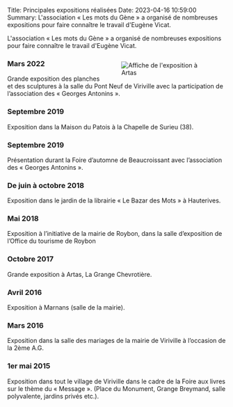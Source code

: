 Title: Principales expositions réalisées
Date: 2023-04-16 10:59:00
Summary: L'association « Les mots du Gène » a organisé de nombreuses
    expositions pour faire connaître le travail d'Eugène Vicat.

L'association « Les mots du Gène » a organisé de nombreuses
expositions pour faire connaître le travail d'Eugène Vicat.

<figure class="image-block" style="float: right; width: 40%;">
<img alt="Affiche de l'exposition à Artas " src="{static}/images/affiche.png">
</figure>

### Mars 2022

Grande exposition des planches et des sculptures à la salle du Pont
Neuf de Viriville avec la participation de l’association des « Georges
Antonins ».

### Septembre 2019

Exposition dans la Maison du Patois à la Chapelle de Surieu (38).

### Septembre 2019

Présentation durant la Foire d’automne de Beaucroissant avec
l’association des « Georges Antonins ».

### De juin à octobre 2018

Exposition dans le jardin de la librairie « Le Bazar des Mots » à
Hauterives.

### Mai 2018

Exposition à l’initiative de la mairie de Roybon, dans la salle
d’exposition de l’Office du tourisme de Roybon

### Octobre 2017

Grande exposition à Artas, La Grange Chevrotière.

### Avril 2016

Exposition à Marnans (salle de la mairie).

### Mars 2016

Exposition dans la salle des mariages de la mairie de Viriville à
l’occasion de la 2ème A.G.

### 1er mai 2015

Exposition dans tout le village de Viriville dans le cadre de la Foire
aux livres sur le thème du « Message ».  (Place du Monument, Grange
Breymand, salle polyvalente, jardins privés etc.).
